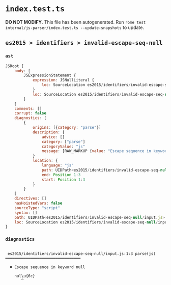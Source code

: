 # `index.test.ts`

**DO NOT MODIFY**. This file has been autogenerated. Run `rome test internal/js-parser/index.test.ts --update-snapshots` to update.

## `es2015 > identifiers > invalid-escape-seq-null`

### `ast`

```javascript
JSRoot {
	body: [
		JSExpressionStatement {
			expression: JSNullLiteral {
				loc: SourceLocation es2015/identifiers/invalid-escape-seq-null/input.js 1:0-1:9
			}
			loc: SourceLocation es2015/identifiers/invalid-escape-seq-null/input.js 1:0-1:9
		}
	]
	comments: []
	corrupt: false
	diagnostics: [
		{
			origins: [{category: "parse"}]
			description: {
				advice: []
				category: ["parse"]
				categoryValue: "js"
				message: [RAW_MARKUP {value: "Escape sequence in keyword <emphasis>"}, "null", RAW_MARKUP {value: "</emphasis>"}]
			}
			location: {
				language: "js"
				path: UIDPath<es2015/identifiers/invalid-escape-seq-null/input.js>
				end: Position 1:3
				start: Position 1:3
			}
		}
	]
	directives: []
	hasHoistedVars: false
	sourceType: "script"
	syntax: []
	path: UIDPath<es2015/identifiers/invalid-escape-seq-null/input.js>
	loc: SourceLocation es2015/identifiers/invalid-escape-seq-null/input.js 1:0-2:0
}
```

### `diagnostics`

```

 es2015/identifiers/invalid-escape-seq-null/input.js:1:3 parse(js) ━━━━━━━━━━━━━━━━━━━━━━━━━━━━━━━━━

  ✖ Escape sequence in keyword null

    nul\u{6c}
       ^


```
